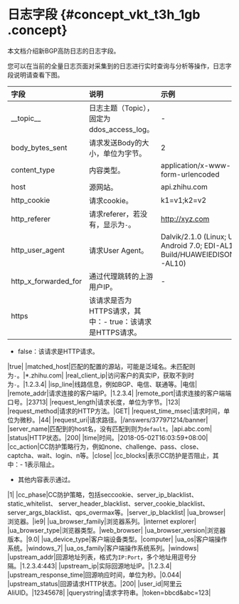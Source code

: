 # 日志字段 {#concept_vkt_t3h_1gb .concept}

本文档介绍新BGP高防日志的日志字段。

您可以在当前的全量日志页面对采集到的日志进行实时查询与分析等操作，日志字段说明请查看下图。

|字段|说明|示例|
|:-|:-|:-|
|\_\_topic\_\_|日志主题（Topic），固定为ddos\_access\_log。|-|
|body\_bytes\_sent|请求发送Body的大小，单位为字节。|2|
|content\_type|内容类型。|application/x-www-form-urlencoded|
|host|源网站。|api.zhihu.com|
|http\_cookie|请求cookie。|k1=v1;k2=v2|
|http\_referer|请求referer，若没有，显示为`-`。|http://xyz.com|
|http\_user\_agent|请求User Agent。|Dalvik/2.1.0 \(Linux; U; Android 7.0; EDI-AL10 Build/HUAWEIEDISON-AL10\)|
|http\_x\_forwarded\_for|通过代理跳转的上游用户IP。|-|
|https|该请求是否为HTTPS请求，其中：-   true：该请求是HTTPS请求。
-   false：该请求是HTTP请求。

|true|
|matched\_host|匹配的配置的源站，可能是泛域名。未匹配则为`-`。|\*.zhihu.com|
|real\_client\_ip|访问客户的真实IP，获取不到时为`-`。|1.2.3.4|
|isp\_line|线路信息，例如BGP、电信、联通等。|电信|
|remote\_addr|请求连接的客户端IP。|1.2.3.4|
|remote\_port|请求连接的客户端端口号。|23713|
|request\_length|请求长度，单位为字节。|123|
|request\_method|请求的HTTP方法。|GET|
|request\_time\_msec|请求时间，单位为微秒。|44|
|request\_uri|请求路径。|/answers/377971214/banner|
|server\_name|匹配到的host名，没有匹配到则为`default`。|api.abc.com|
|status|HTTP状态。|200|
|time|时间。|2018-05-02T16:03:59+08:00|
|cc\_action|CC防护策略行为，例如none、challenge、pass、close、captcha、wait、login、n等。|close|
|cc\_blocks|表示CC防护是否阻止，其中：-   1表示阻止。
-   其他内容表示通过。

|1|
|cc\_phase|CC防护策略，包括seccookie、server\_ip\_blacklist、static\_whitelist、 server\_header\_blacklist、server\_cookie\_blacklist、server\_args\_blacklist、qps\_overmax等。|server\_ip\_blacklist|
|ua\_browser|浏览器。|ie9|
|ua\_browser\_family|浏览器系列。|internet explorer|
|ua\_browser\_type|浏览器类型。|web\_browser|
|ua\_browser\_version|浏览器版本。|9.0|
|ua\_device\_type|客户端设备类型。|computer|
|ua\_os|客户端操作系统。|windows\_7|
|ua\_os\_family|客户端操作系统系列。|windows|
|upstream\_addr|回源地址列表，格式为`IP:Port`，多个地址用逗号分隔。|1.2.3.4:443|
|upstream\_ip|实际回源地址IP。|1.2.3.4|
|upstream\_response\_time|回源响应时间，单位为秒。|0.044|
|upstream\_status|回源请求HTTP状态。|200|
|user\_id|阿里云AliUID。|12345678|
|querystring|请求字符串。|token=bbcd&abc=123|

